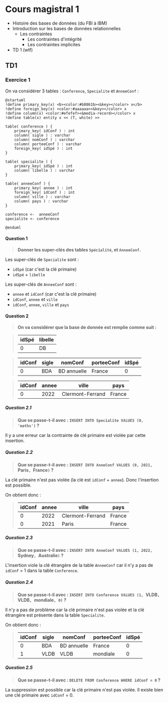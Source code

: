 # Cours magistral 1

- Histoire des bases de données (du FBI à IBM)
- Introduction sur les bases de données relationnelles
  - Les contraintes
    - Les contraintes d'intégrité
    - Les contraintes implicites
- TD 1 (wtf)

## TD1

### Exercice 1

On va considérer 3 tables : `Conference`, `Specialite` et `AnneeConf` :

```plantuml
@startuml
!define primary_key(x) <b><color:#b8861b><&key></color> x</b>
!define foreign_key(x) <color:#aaaaaa><&key></color> x
!define column(x) <color:#efefef><&media-record></color> x
!define table(x) entity x << (T, white) >>

table( conference ) {
    primary_key( idConf ) : int
    column( sigle ) : varchar
    column( nomConf ) : varchar
    column( porteeConf ) : varchar
    foreign_key( idSpé ) : int
}

table( specialite ) {
    primary_key( idSpé ) : int
    column( libelle ) : varchar
}

table( anneeConf ) {
    primary_key( annee ) : int
    foreign_key( idConf ) : int
    column( ville ) : varchar
    column( pays ) : varchar
}

conference <-  anneeConf
specialite <- conference

@enduml
```

#### Question 1

> **Donner les super-clés des tables `Spécialité`, et `AnneeConf`.**

Les super-clés de `Specialite` sont :

- `idSpé` (car c'est la clé primaire)
- `idSpé` + `libelle`

Les super-clés de `AnneeConf` sont :

- `annee` et `idConf` (car c'est la clé primaire)
- `idConf`, `annee` et `ville`
- `idConf`, `annee`, `ville` et `pays`


#### Question 2

> **On va considérer que la base de donnée est remplie comme suit :**


> | idSpé | libelle |
> |-------|---------|
> | 0     | DB |


> | idConf | sigle | nomConf | porteeConf | idSpé |
> |--------|-------|---------|------------|-------|
> | 0 | BDA | BD annuelle | France | 0 |

> | idConf | annee | ville | pays |
> |--------|-------|-------|------|
> | 0 | 2022 | Clermont-Ferrand | France |

##### Question 2.1

> **Que se passe-t-il avec : `INSERT INTO Specialite VALUES (0, 'maths')` ?**

Il y a une erreur car la contrainte de clé primaire est violée par cette insertion.

##### Question 2.2

> **Que se passe-t-il avec : `INSERT INTO AnneConf VALUES (0, 2021, `Paris`, `France`)` ?**

La clé primaire n'est pas violée (la clé est `idConf` + `annee`). Donc l'insertion est possible.

On obtient donc :

> | idConf | annee | ville | pays |
> |--------|-------|-------|------|
> | 0 | 2022 | Clermont-Ferrand | France |
> | 0 | 2021 | Paris | France |

##### Question 2.3

> **Que se passe-t-il avec : `INSERT INTO AnneConf VALUES (1, 2022, `Sydney`, `Australie`)` ?**

L'insertion viole la clé étrangère de la table `AnneeConf` car il n'y a pas de `idConf` = 1 dans la table `Conference`.

##### Question 2.4

> **Que se passe-t-il avec : `INSERT INTO Conference VALUES (1, `VLDB`, `VLDB`, `mondiale`, 0)` ?**

Il n'y a pas de problème car la clé primaire n'est pas violée et la clé étrangère est présente dans la table `Specialite`.

On obtient donc :

> | idConf | sigle | nomConf | porteeConf | idSpé |
> |--------|-------|---------|------------|-------|
> | 0 | BDA | BD annuelle | France | 0 |
> | 1 | VLDB | VLDB | mondiale | 0 |

##### Question 2.5

> **Que se passe-t-il avec : `DELETE FROM Conference WHERE idConf = 0` ?**

La suppression est possible car la clé primaire n'est pas violée. Il existe bien une clé primaire avec `idConf` = 0.
